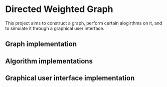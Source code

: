 # Directed Weighted Graph
This project aims to construct a graph, perform certain alogirthms on it, and to simulate it through a graphical user interface.

## Graph implementation

## Algorithm implementations

## Graphical user interface implementation
